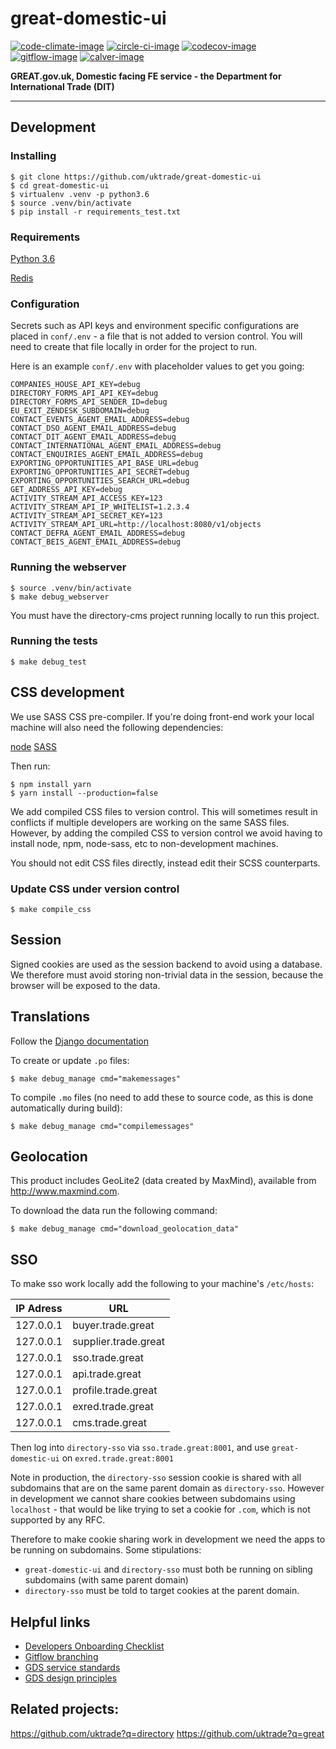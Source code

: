 # great-domestic-ui

[![code-climate-image]][code-climate]
[![circle-ci-image]][circle-ci]
[![codecov-image]][codecov]
[![gitflow-image]][gitflow]
[![calver-image]][calver]

**GREAT.gov.uk, Domestic facing FE service - the Department for International Trade (DIT)**  

---

## Development

### Installing
    $ git clone https://github.com/uktrade/great-domestic-ui
    $ cd great-domestic-ui
    $ virtualenv .venv -p python3.6
    $ source .venv/bin/activate
    $ pip install -r requirements_test.txt


### Requirements
[Python 3.6](https://www.python.org/downloads/release/python-366/)

[Redis](https://redis.io/)


### Configuration

Secrets such as API keys and environment specific configurations are placed in `conf/.env` - a file that is not added to version control. You will need to create that file locally in order for the project to run.

Here is an example `conf/.env` with placeholder values to get you going:

```
COMPANIES_HOUSE_API_KEY=debug
DIRECTORY_FORMS_API_API_KEY=debug
DIRECTORY_FORMS_API_SENDER_ID=debug
EU_EXIT_ZENDESK_SUBDOMAIN=debug
CONTACT_EVENTS_AGENT_EMAIL_ADDRESS=debug
CONTACT_DSO_AGENT_EMAIL_ADDRESS=debug
CONTACT_DIT_AGENT_EMAIL_ADDRESS=debug
CONTACT_INTERNATIONAL_AGENT_EMAIL_ADDRESS=debug
CONTACT_ENQUIRIES_AGENT_EMAIL_ADDRESS=debug
EXPORTING_OPPORTUNITIES_API_BASE_URL=debug
EXPORTING_OPPORTUNITIES_API_SECRET=debug
EXPORTING_OPPORTUNITIES_SEARCH_URL=debug
GET_ADDRESS_API_KEY=debug
ACTIVITY_STREAM_API_ACCESS_KEY=123
ACTIVITY_STREAM_API_IP_WHITELIST=1.2.3.4
ACTIVITY_STREAM_API_SECRET_KEY=123
ACTIVITY_STREAM_API_URL=http://localhost:8080/v1/objects
CONTACT_DEFRA_AGENT_EMAIL_ADDRESS=debug
CONTACT_BEIS_AGENT_EMAIL_ADDRESS=debug
```

### Running the webserver
    $ source .venv/bin/activate
    $ make debug_webserver

You must have the directory-cms project running locally to run this project.

### Running the tests

    $ make debug_test

## CSS development

We use SASS CSS pre-compiler. If you're doing front-end work your local machine will also need the following dependencies:

[node](https://nodejs.org/en/download/)
[SASS](https://rubygems.org/gems/sass/versions/3.4.22)

Then run:

    $ npm install yarn
    $ yarn install --production=false

We add compiled CSS files to version control. This will sometimes result in conflicts if multiple developers are working on the same SASS files. However, by adding the compiled CSS to version control we avoid having to install node, npm, node-sass, etc to non-development machines.

You should not edit CSS files directly, instead edit their SCSS counterparts.

### Update CSS under version control

    $ make compile_css


## Session

Signed cookies are used as the session backend to avoid using a database. We therefore must avoid storing non-trivial data in the session, because the browser will be exposed to the data.

## Translations

Follow the <a href="https://docs.djangoproject.com/en/1.11/topics/i18n/" target="_blank">Django documentation</a>

To create or update `.po` files:

    $ make debug_manage cmd="makemessages"

To compile `.mo` files (no need to add these to source code, as this is done automatically during build):

    $ make debug_manage cmd="compilemessages"


## Geolocation

This product includes GeoLite2 (data created by MaxMind), available from
<a href="http://www.maxmind.com">http://www.maxmind.com</a>.

To download the data run the following command:

    $ make debug_manage cmd="download_geolocation_data"


## SSO
To make sso work locally add the following to your machine's `/etc/hosts`:

| IP Adress | URL                      |
| --------  | ------------------------ |
| 127.0.0.1 | buyer.trade.great    |
| 127.0.0.1 | supplier.trade.great |
| 127.0.0.1 | sso.trade.great      |
| 127.0.0.1 | api.trade.great      |
| 127.0.0.1 | profile.trade.great  |
| 127.0.0.1 | exred.trade.great    |
| 127.0.0.1 | cms.trade.great      |


Then log into `directory-sso` via `sso.trade.great:8001`, and use `great-domestic-ui` on `exred.trade.great:8001`

Note in production, the `directory-sso` session cookie is shared with all subdomains that are on the same parent domain as `directory-sso`. However in development we cannot share cookies between subdomains using `localhost` - that would be like trying to set a cookie for `.com`, which is not supported by any RFC.

Therefore to make cookie sharing work in development we need the apps to be running on subdomains. Some stipulations:
 - `great-domestic-ui` and `directory-sso` must both be running on sibling subdomains (with same parent domain)
 - `directory-sso` must be told to target cookies at the parent domain.


## Helpful links
* [Developers Onboarding Checklist](https://uktrade.atlassian.net/wiki/spaces/ED/pages/32243946/Developers+onboarding+checklist)
* [Gitflow branching](https://uktrade.atlassian.net/wiki/spaces/ED/pages/737182153/Gitflow+and+releases)
* [GDS service standards](https://www.gov.uk/service-manual/service-standard)
* [GDS design principles](https://www.gov.uk/design-principles)

## Related projects:
https://github.com/uktrade?q=directory
https://github.com/uktrade?q=great

[code-climate-image]: https://codeclimate.com/github/uktrade/great-domestic-ui/badges/issue_count.svg
[code-climate]: https://codeclimate.com/github/uktrade/great-domestic-ui

[circle-ci-image]: https://circleci.com/gh/uktrade/great-domestic-ui/tree/master.svg?style=svg
[circle-ci]: https://circleci.com/gh/uktrade/great-domestic-ui/tree/master

[codecov-image]: https://codecov.io/gh/uktrade/great-domestic-ui/branch/master/graph/badge.svg
[codecov]: https://codecov.io/gh/uktrade/great-domestic-ui

[gitflow-image]: https://img.shields.io/badge/Branching%20strategy-gitflow-5FBB1C.svg
[gitflow]: https://www.atlassian.com/git/tutorials/comparing-workflows/gitflow-workflow

[calver-image]: https://img.shields.io/badge/Versioning%20strategy-CalVer-5FBB1C.svg
[calver]: https://calver.org
    

